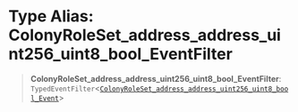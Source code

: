 # Type Alias: ColonyRoleSet\_address\_address\_uint256\_uint8\_bool\_EventFilter

> **ColonyRoleSet\_address\_address\_uint256\_uint8\_bool\_EventFilter**: `TypedEventFilter`\<[`ColonyRoleSet_address_address_uint256_uint8_bool_Event`](ColonyRoleSet_address_address_uint256_uint8_bool_Event.md)\>
